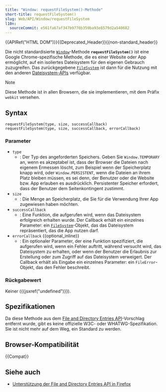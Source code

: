 ```yaml
---
title: "Window: requestFileSystem()-Methode"
short-title: requestFileSystem()
slug: Web/API/Window/requestFileSystem
l10n:
  sourceCommit: e561fa67af347b9770b359ba93e8579d2a540682
---
```


{{APIRef("HTML DOM")}}{{Deprecated_Header}}{{non-standard_header}}

Die nicht standardisierte [`Window`](/de/docs/Web/API/Window)-Methode **`requestFileSystem()`** ist eine Google Chrome-spezifische Methode, die es einer Website oder App ermöglicht, auf ein isoliertes Dateisystem für den eigenen Gebrauch zuzugreifen. Das zurückgegebene [`FileSystem`](/de/docs/Web/API/FileSystem) ist dann für die Nutzung mit den anderen [Dateisystem-APIs](/de/docs/Web/API/File_and_Directory_Entries_API) verfügbar.

> [!NOTE]
> Diese Methode ist in allen Browsern, die sie implementieren, mit dem Präfix `webkit` versehen.

## Syntax

```js-nolint
requestFileSystem(type, size, successCallback)
requestFileSystem(type, size, successCallback, errorCallback)
```

### Parameter

- `type`
  - : Der Typ des angeforderten Speichers. Geben Sie `Window.TEMPORARY` an, wenn es akzeptabel ist, dass der Browser die Dateien nach eigenem Ermessen löscht, zum Beispiel wenn der Speicherplatz knapp wird, oder `Window.PERSISTENT`, wenn die Dateien an ihrem Platz bleiben müssen, es sei denn, der Benutzer oder die Website bzw. App erlauben es ausdrücklich. Persistenter Speicher erfordert, dass der Benutzer dem Seitenkontingent zustimmt.
- `size`
  - : Die Menge an Speicherplatz, die Sie für die Verwendung Ihrer App zugewiesen haben möchten.
- `successCallback`
  - : Eine Funktion, die aufgerufen wird, wenn das Dateisystem erfolgreich erhalten wurde. Der Callback erhält ein einzelnes Parameter: ein [`FileSystem`](/de/docs/Web/API/FileSystem)-Objekt, das das Dateisystem repräsentiert, das die App nutzen darf.
- `errorCallback` {{optional_inline}}
  - : Ein optionaler Parameter, der eine Funktion spezifiziert, die aufgerufen wird, wenn ein Fehler auftritt, während versucht wird, das Dateisystem zu erhalten, oder wenn der Benutzer die Erlaubnis zur Erstellung oder zum Zugriff auf das Dateisystem verweigert. Der Callback erhält als Eingabe ein einzelnes Parameter: ein `FileError`-Objekt, das den Fehler beschreibt.

### Rückgabewert

Keiner ({{jsxref("undefined")}}).

## Spezifikationen

Da diese Methode aus dem [File and Directory Entries API](https://wicg.github.io/entries-api/)-Vorschlag entfernt wurde, gibt es keine offizielle W3C- oder WHATWG-Spezifikation. Sie ist nicht mehr auf dem Weg, ein Standard zu werden.

## Browser-Kompatibilität

{{Compat}}

## Siehe auch

- [Unterstützung der File and Directory Entries API in Firefox](/de/docs/Web/API/File_and_Directory_Entries_API/Firefox_support)
